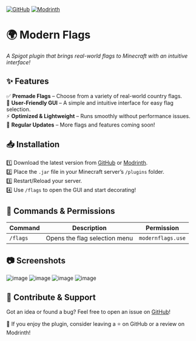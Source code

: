 
 [![GitHub](https://img.shields.io/badge/GitHub-Repository-blue?style=for-the-badge&logo=github)](https://github.com/Mehran1022mm/Modern-Flags)
 [![Modrinth](https://img.shields.io/badge/Modrinth-Download-success?style=for-the-badge&logo=modrinth)](https://modrinth.com/plugin/Modern-Flags)

# 🌍 Modern Flags 
*A Spigot plugin that brings real-world flags to Minecraft with an intuitive interface!*  

## ✨ Features  
✅ **Premade Flags** – Choose from a variety of real-world country flags.  
🎨 **User-Friendly GUI** – A simple and intuitive interface for easy flag selection.  
⚡ **Optimized & Lightweight** – Runs smoothly without performance issues.  
🔄 **Regular Updates** – More flags and features coming soon!  

## 📥 Installation  
1️⃣ Download the latest version from [GitHub](https://github.com/Mehran1022mm/Modern-Flags) or [Modrinth](https://modrinth.com/plugin/Modern-Flags).  
2️⃣ Place the `.jar` file in your Minecraft server’s `/plugins` folder.  
3️⃣ Restart/Reload your server.  
4️⃣ Use `/flags` to open the GUI and start decorating!  

## 📌 Commands & Permissions  
| Command | Description | Permission |  
|---------|------------|------------|  
| `/flags` | Opens the flag selection menu | `modernflags.use` |  

## 📷 Screenshots  
![image](https://github.com/user-attachments/assets/1386207d-fcc6-4a36-8753-f3bdcada649b)
![image](https://github.com/user-attachments/assets/8956f54f-862b-498c-a935-deb83f2659e0)
![image](https://github.com/user-attachments/assets/2dc0fe06-66ea-4236-984c-100f61ebe956)
![image](https://github.com/user-attachments/assets/33c767db-2d00-4b98-9b3d-74e60f2aea4c)

## 🤝 Contribute & Support  
Got an idea or found a bug? Feel free to open an issue on [GitHub](https://github.com/Mehran1022mm/Modern-Flags)!  

💙 If you enjoy the plugin, consider leaving a ⭐ on GitHub or a review on Modrinth!  

